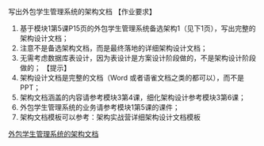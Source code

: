 写出外包学生管理系统的架构文档
【作业要求】
1. 基于模块1第5课P15页的外包学生管理系统备选架构1（见下1页），写出完整的架构设计文档；
2. 注意不是备选架构文档，而是最终落地的详细架构设计文档；
3. 无需考虑数据库表设计，因为表设计是方案设计阶段做的，不是架构设计阶段做的；
   【提示】
4. 架构设计文档是完整的文档（Word 或者语雀文档之类的都可以），而不是PPT；
5. 架构文档涵盖的内容请参考模块3第4课，细化架构设计参考模块3第6课；
6. 外包学生管理系统的业务请参考模块1第5课的课件；
7. 架构文档模板可以参考：架构实战营详细架构设计文档模板



[外包学生管理系统的架构文档](./外包学生管理系统的架构文档.md)